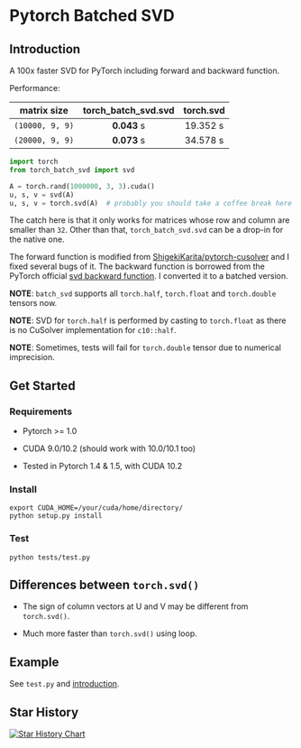 # Pytorch Batched SVD

## Introduction

A 100x faster SVD for PyTorch including forward and backward function.

Performance:

| matrix size      | torch_batch_svd.svd  | torch.svd  |
| ---------------  |:--------------------:| :---------:|
| `(10000, 9, 9)`  | **0.043** s          | 19.352 s   |
| `(20000, 9, 9)`  | **0.073** s          | 34.578 s   |


``` python
import torch
from torch_batch_svd import svd

A = torch.rand(1000000, 3, 3).cuda()
u, s, v = svd(A)
u, s, v = torch.svd(A)  # probably you should take a coffee break here
```

The catch here is that it only works for matrices whose row and column are smaller than `32`.
Other than that, `torch_batch_svd.svd` can be a drop-in for the native one.

The forward function is modified from [ShigekiKarita/pytorch-cusolver](https://github.com/ShigekiKarita/pytorch-cusolver) and I fixed several bugs of it. The backward function is borrowed from the PyTorch official [svd backward function](https://github.com/pytorch/pytorch/blob/b0545aa85f7302be5b9baf8320398981365f003d/tools/autograd/templates/Functions.cpp#L1476). I converted it to a batched version.

**NOTE**: `batch_svd` supports all `torch.half`, `torch.float` and `torch.double` tensors now.

**NOTE**: SVD for `torch.half` is performed by casting to `torch.float`
as there is no CuSolver implementation for `c10::half`.

**NOTE**: Sometimes, tests will fail for `torch.double` tensor due to numerical imprecision.

## Get Started

### Requirements

- Pytorch >= 1.0

- CUDA 9.0/10.2 (should work with 10.0/10.1 too)

- Tested in Pytorch 1.4 & 1.5, with CUDA 10.2

### Install

``` shell
export CUDA_HOME=/your/cuda/home/directory/
python setup.py install
```

### Test

```shell
python tests/test.py
```

## Differences between `torch.svd()`

- The sign of column vectors at U and V may be different from `torch.svd()`.

- Much more faster than `torch.svd()` using loop.

## Example

See `test.py` and [introduction](#1-introduction).

## Star History

[![Star History Chart](https://api.star-history.com/svg?repos=KinglittleQ/torch-batch-svd&type=Date)](https://star-history.com/#KinglittleQ/torch-batch-svd&Date)
